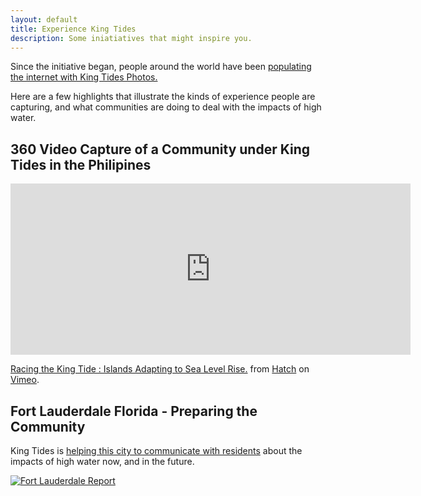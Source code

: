 ```yaml
---
layout: default
title: Experience King Tides
description: Some iniatiatives that might inspire you.
---
```


Since the initiative began, people around the world have been [populating the internet with King Tides Photos.](https://www.google.com/search?sxsrf=ALeKk001QiUwtu2jq1w6PoT1WladDCs5sg:1595168972748&source=univ&tbm=isch&q=king+tides+photos&sa=X&ved=2ahUKEwiMu-i_w9nqAhWjMX0KHT7rCNIQsAR6BAgKEAE)

Here are a few highlights that illustrate the kinds of experience people are capturing, and what communities are doing to deal with the impacts of high water.

## 360 Video Capture of a Community under King Tides in the Philipines

<iframe src="https://player.vimeo.com/video/278121908?color=e66e89&title=0&byline=0&portrait=0" width="640" height="274" frameborder="0" allow="autoplay; fullscreen; gyroscope; accelerometer" allowfullscreen></iframe>
<p><a href="https://vimeo.com/278121908">Racing the King Tide : Islands Adapting to Sea Level Rise.</a> from <a href="https://vimeo.com/thehatch">Hatch</a> on <a href="https://vimeo.com">Vimeo</a>.</p>

## Fort Lauderdale Florida - Preparing the Community

King Tides is [helping this city to communicate with residents](https://www.fortlauderdale.gov/departments/city-manager-s-office/strategic-communications/king-tides) about the impacts of high water now, and in the future. 

[![Fort Lauderdale Report](/images/fort-lauderdale-projects.jpg)](https://www.fortlauderdale.gov/home/showdocument?id=18770)
